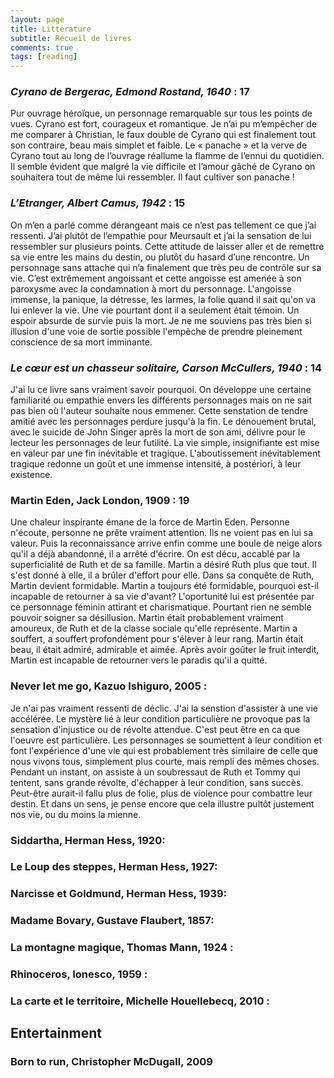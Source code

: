 ```yaml
---
layout: page
title: Littérature
subtitle: Recueil de livres
comments: true
tags: [reading]
---
```

### *Cyrano de Bergerac, Edmond Rostand, 1640* :     **17**

Pur ouvrage héroïque, un personnage remarquable sur tous les points de vues. Cyrano est fort, courageux et romantique. Je n’ai pu m’empêcher de me comparer à Christian, le faux double de Cyrano qui est finalement tout son contraire, beau mais simplet et faible. Le « panache » et la verve de Cyrano tout au long de l’ouvrage réallume la flamme de l’ennui du quotidien. Il semble évident que malgré la vie difficile et l’amour gâché de Cyrano on souhaitera tout de même lui ressembler.
Il faut cultiver son panache !

### *L’Etranger, Albert Camus, 1942* :   **15**

On m’en a parlé comme dérangeant mais ce n’est pas tellement ce que j’ai ressenti. J’ai plutôt de l’empathie pour Meursault et j’ai la sensation de lui ressembler sur plusieurs points. Cette attitude de laisser aller et de remettre sa vie entre les mains du destin, ou plutôt du hasard d’une rencontre.
Un personnage sans attache qui n’a finalement que très peu de contrôle sur sa vie. C’est extrêmement angoissant et cette angoisse est amenée à son paroxysme avec la condamnation à mort du personnage. L'angoisse immense, la panique, la détresse, les larmes, la folie quand il sait qu'on va lui enlever la vie. Une vie pourtant dont il a seulement était témoin. Un espoir absurde de survie puis la mort. Je ne me souviens pas très bien si illusion d'une voie de sortie possible l'empêche de prendre pleinement conscience de sa mort imminante.

### *Le cœur est un chasseur solitaire, Carson McCullers, 1940* : **14**
J'ai lu ce livre sans vraiment savoir pourquoi. On développe une certaine familiarité ou empathie envers les différents personnages mais on ne sait pas bien où l'auteur souhaite nous emmener. Cette senstation de tendre amitié avec les personnages perdure jusqu'à la fin. Le dénouement brutal, avec le suicide de John Singer après la mort de son ami, délivre pour le lecteur les personnages de leur futilité. La vie simple, insignifiante est mise en valeur par une fin inévitable et tragique. L'aboutissement inévitablement tragique redonne un goût et une immense intensité, à postériori, à leur existence. 

### Martin Eden, Jack London, 1909 : **19**
Une chaleur inspirante émane de la force de Martin Eden. Personne n'écoute, personne ne prête vraiment attention. Ils ne voient pas en lui sa valeur. Puis la reconnaissance arrive enfin comme une boule de neige alors qu'il a déjà abandonné, il a arrêté d'écrire. On est décu, accablé par la superficialité de Ruth et de sa famille. Martin a désiré Ruth plus que tout. Il s'est donné à elle, il a brûler d'effort pour elle. Dans sa conquête de Ruth, Martin devient formidable. Martin a toujours été formidable, pourquoi est-il incapable de retourner à sa vie d'avant? L'oportunité lui est présentée par ce personnage féminin attirant et charismatique. Pourtant rien ne semble pouvoir soigner sa désillusion. Martin était probablement vraiment amoureux, de Ruth et de la classe sociale qu'elle représente. Martin a souffert, a souffert profondément pour s'élever à leur rang. Martin était beau, il était admiré, admirable et aimée. Après avoir goûter le fruit interdit, Martin est incapable de retourner vers le paradis qu'il a quitté.

### Never let me go, Kazuo Ishiguro, 2005 :
Je n'ai pas vraiment ressenti de déclic. J'ai la senstion d'assister à une vie accélérée. Le mystère lié à leur condition particulière ne provoque pas la sensation d'injustice ou de révolte attendue. C'est peut être en ca que l'oeuvre est particulière. Les personnages se soumettent à leur condition et font l'expérience d'une vie qui est probablement très similaire de celle que nous vivons tous, simplement plus courte, mais rempli des mêmes choses. Pendant un instant, on assiste à un soubressaut de Ruth et Tommy qui tentent, sans grande révolte, d'échapper à leur condition, sans succès. Peut-être aurait-il fallu plus de folie, plus de violence pour combattre leur destin. Et dans un sens, je pense encore que cela illustre pultôt justement nos vie, ou du moins la mienne. 

### Siddartha, Herman Hess, 1920:

### Le Loup des steppes, Herman Hess, 1927:

### Narcisse et Goldmund, Herman Hess, 1939:

### Madame Bovary, Gustave Flaubert, 1857:

### La montagne magique, Thomas Mann, 1924 :

### Rhinoceros, Ionesco, 1959 :

### La carte et le territoire,  Michelle Houellebecq, 2010 :



## Entertainment

### Born to run, Christopher McDugall, 2009
